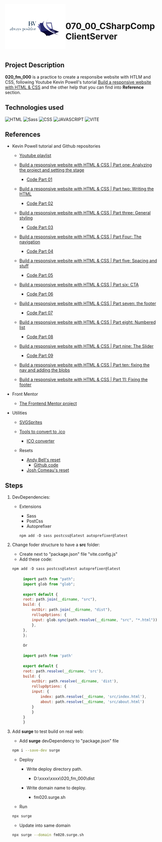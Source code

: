 <div>
	<div>
		<img src=https://raw.githubusercontent.com/Byron2016/00_forImages/main/images/Logo_01_00.png align=left alt=MyLogo width=200>
	</div>
	&nbsp;
	<div>
		<h1>070_00_CSharpCompClientServer</h1>
	</div>
</div>

&nbsp;

## Project Description

**020_fm_000** is a practice to create a responsibe website with HTLM and CSS, following Youtube Kevin Powell's tutorial [Build a responsive website with HTML & CSS](https://www.youtube.com/playlist?list=PL4-IK0AVhVjNDRHoXGort7sDWcna8cGPA) and the other help that you can find into **Reference** section.
&nbsp;

## Technologies used

![HTML](https://img.shields.io/static/v1?label=&message=HTML&color=red&logo=html&logoColor=white&style=for-the-badge)
![Sass](https://img.shields.io/static/v1?label=&message=sass&color=CC6699&logo=sass&logoColor=white&style=for-the-badge)
![CSS](https://img.shields.io/static/v1?label=&message=css&color=1572B6&logo=css3&logoColor=white&style=for-the-badge)
![JAVASCRIPT](https://img.shields.io/static/v1?label=&message=javascript&color=yellow&logo=javascript3&logoColor=white&style=for-the-badge)
![VITE](https://img.shields.io/static/v1?label=&message=vite&color=blue&logo=vite3&logoColor=white&style=for-the-badge)

## References

- Kevin Powell tutorial and Github repositories

  - [Youtube playlist](https://www.youtube.com/playlist?list=PL4-IK0AVhVjNDRHoXGort7sDWcna8cGPA)

  - [Build a responsive website with HTML & CSS | Part one: Analyzing the project and setting the stage](https://www.youtube.com/watch?v=h3bTwCqX4ns&list=PL4-IK0AVhVjNDRHoXGort7sDWcna8cGPA&index=2)
    - [Code Part 01](https://github.com/kevin-powell/fem-manage-landing-page-part-1)
  - [Build a responsive website with HTML & CSS | Part two: Writing the HTML](https://www.youtube.com/watch?v=3K6zr1CdZy8&list=PL4-IK0AVhVjNDRHoXGort7sDWcna8cGPA&index=3)
    - [Code Part 02](https://github.com/kevin-powell/fem-manage-landing-page-part-2)
  - [Build a responsive website with HTML & CSS | Part three: General styling](https://www.youtube.com/watch?v=Ch_LoWKLv3A&list=PL4-IK0AVhVjNDRHoXGort7sDWcna8cGPA&index=4)
    - [Code Part 03](https://github.com/kevin-powell/fem-manage-landing-page-part-3)
  - [Build a responsive website with HTML & CSS | Part Four: The navigation](https://www.youtube.com/watch?v=zPHMqqyD2kY&list=PL4-IK0AVhVjNDRHoXGort7sDWcna8cGPA&index=5)
    - [Code Part 04](https://github.com/kevin-powell/fem-manage-landing-page-part-4)
  - [Build a responsive website with HTML & CSS | Part five: Spacing and stuff](https://www.youtube.com/watch?v=mQYRWvIj0Yw&list=PL4-IK0AVhVjNDRHoXGort7sDWcna8cGPA&index=6)
    - [Code Part 05](https://github.com/kevin-powell/fem-manage-landing-page-part-5)
  - [Build a responsive website with HTML & CSS | Part six: CTA](https://www.youtube.com/watch?v=NorLM-dalTE&list=PL4-IK0AVhVjNDRHoXGort7sDWcna8cGPA&index=7)
    - [Code Part 06](https://github.com/kevin-powell/fem-manage-landing-page-part-6)
  - [Build a responsive website with HTML & CSS | Part seven: the footer](https://www.youtube.com/watch?v=eX9JhQtMxCg&list=PL4-IK0AVhVjNDRHoXGort7sDWcna8cGPA&index=8)
    - [Code Part 07](https://github.com/kevin-powell/fem-manage-landing-page-part-7)
  - [Build a responsive website with HTML & CSS | Part eight: Numbered list](https://www.youtube.com/watch?v=r6hx35TbtN4&list=PL4-IK0AVhVjNDRHoXGort7sDWcna8cGPA&index=8)
    - [Code Part 08](https://github.com/kevin-powell/fem-manage-landing-page-part-8)
  - [Build a responsive website with HTML & CSS | Part nine: The Slider](https://www.youtube.com/watch?v=a8OiB2NnHMo&list=PL4-IK0AVhVjNDRHoXGort7sDWcna8cGPA&index=10)
    - [Code Part 09](https://github.com/kevin-powell/fem-manage-landing-page-part-9)
  - [Build a responsive website with HTML & CSS | Part ten: fixing the nav and adding the blobs](https://www.youtube.com/watch?v=vGFiOhl-hjY&list=PL4-IK0AVhVjNDRHoXGort7sDWcna8cGPA&index=11)
  - [Build a responsive website with HTML & CSS | Part 11: Fixing the footer](https://www.youtube.com/watch?v=e7o69Zi-Iao&list=PL4-IK0AVhVjNDRHoXGort7sDWcna8cGPA&index=12)

- Front Mentor

  - [The Frontend Mentor project](https://www.frontendmentor.io/challenges/manage-landing-page-SLXqC6P5)

- Utilities

  - [SVGSprites](https://svgsprit.es/)
  - [Tools to convert to .ico](https://linuxhint.com/add-favicon-in-html/#:~:text=To%20add%20a%20favicon%20in,icon%E2%80%9D%20href%3D%E2%80%9Dfavicon.)

    - [ICO converter](https://www.icoconverter.com/)

  - Resets
    - [Andy Bell's reset](https://andy-bell.co.uk/a-modern-css-reset/)
      - [Github code](https://andy-bell.co.uk/a-modern-css-reset/)
    - [Josh Comeau's reset](https://www.joshwcomeau.com/css/custom-css-reset/)

## Steps

1. DevDependencies:

   - Extensions

     - Sass
     - PostCss
     - Autoprefixer

     ```
     npm add -D sass postcss@latest autoprefixer@latest
     ```

2. Change foder structure to have a **src** folder:

   - Create next to "package.json" file "vite.config.js"
   - Add these code:

   ```js script
   npm add -D sass postcss@latest autoprefixer@latest

   		import path from "path";
   		import glob from "glob";

   		export default {
   		root: path.join(__dirname, "src"),
   		build: {
   			outDir: path.join(__dirname, "dist"),
   			rollupOptions: {
   			input: glob.sync(path.resolve(__dirname, "src", "*.html")),
   			},
   		},
   		};

   		Or

   		import path from 'path'

   		export default {
   		root: path.resolve(__dirname, 'src'),
   		build: {
   			outDir: path.resolve(__dirname, 'dist'),
   			rollupOptions: {
   			input: {
   				index: path.resolve(__dirname, 'src/index.html'),
   				about: path.resolve(__dirname, 'src/about.html')
   			}
   			}
   		}
   		}

   ```

3. Add **surge** to test build on real web:

   - Add **surge** devDependency to "package.json" file

   ```bash
   npm i --save-dev surge
   ```

   - Deploy

     - Write deploy directory path.

       - D:\xxxx\xxxx\020_fm_000\dist

     - Write domain name to deploy.
       - fm020.surge.sh

   - Run

   ```bash
   npx surge
   ```

   - Update into same domain

   ```bash
   npx surge --domain fm020.surge.sh
   ```
